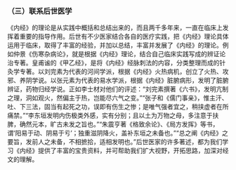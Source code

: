 ### （三）联系后世医学

《内经》的理论是从实践中概括和总结出来的，而且两千多年来，一直在临床上发挥着重要的指导作用。后世有不少医家结合各自的医疗实践，把《内经》理论具体运用于临床，取得了丰富的经验，并加以总结，丰富并发展了《内经》的理论。例如仲景《伤寒杂病论》，就是根据《内经》理论，结合自己临床实践写成的辨证论治专著。皇甫谧的《甲乙经》，是将《内经》经脉刺法的内容，分类整理而成的针灸学专著。以刘完素为代表的河间学派，根据《内经》火热病机，创立了火热、攻邪、养阴学说。以张元素为代表的易水学派，根据《内经》脏腑病形，发明了脏腑辨证，药物归经学说。正如李士材对他们的评述：“刘完素撰著《六书》，发明亢制之理，洞如观火，然偏主于热，岂能尽六气之变。”“张子和《儒门事亲》，惟主汗、吐、下三法，固当有起死之功，误即有伤生之惨；是唯气强者宜之，稍挟虚者在所痛禁。”“李东垣发明内伤极类外感，实有分别；且以土为万物之母，多注意于扶脾，确然元本，旷古未发之旨也。”“朱震亨著《格致余论》、《局方发挥》等书，谓‘阳易于动、阴易于亏’；独重滋阴降火，盖补东垣之未备也。”“总之阐《内经》之要旨，发前人之未备，不相摭拾，适相发明也。”后世医家的许多著述，都为我们学习《内经》提供了丰富的宝贵资料，并可帮助我们扩大视野，开拓思路，加深对经文的理解。

